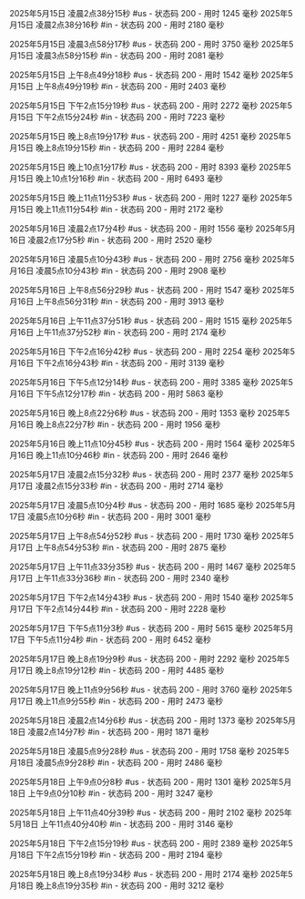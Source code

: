
2025年5月15日 凌晨2点38分15秒 #us - 状态码 200 - 用时 1245 毫秒
2025年5月15日 凌晨2点38分16秒 #in - 状态码 200 - 用时 2180 毫秒

2025年5月15日 凌晨3点58分17秒 #us - 状态码 200 - 用时 3750 毫秒
2025年5月15日 凌晨3点58分15秒 #in - 状态码 200 - 用时 2081 毫秒

2025年5月15日 上午8点49分18秒 #us - 状态码 200 - 用时 1542 毫秒
2025年5月15日 上午8点49分19秒 #in - 状态码 200 - 用时 2403 毫秒

2025年5月15日 下午2点15分19秒 #us - 状态码 200 - 用时 2272 毫秒
2025年5月15日 下午2点15分24秒 #in - 状态码 200 - 用时 7223 毫秒

2025年5月15日 晚上8点19分17秒 #us - 状态码 200 - 用时 4251 毫秒
2025年5月15日 晚上8点19分15秒 #in - 状态码 200 - 用时 2284 毫秒

2025年5月15日 晚上10点1分17秒 #us - 状态码 200 - 用时 8393 毫秒
2025年5月15日 晚上10点1分16秒 #in - 状态码 200 - 用时 6493 毫秒

2025年5月15日 晚上11点11分53秒 #us - 状态码 200 - 用时 1227 毫秒
2025年5月15日 晚上11点11分54秒 #in - 状态码 200 - 用时 2172 毫秒

2025年5月16日 凌晨2点17分4秒 #us - 状态码 200 - 用时 1556 毫秒
2025年5月16日 凌晨2点17分5秒 #in - 状态码 200 - 用时 2520 毫秒

2025年5月16日 凌晨5点10分43秒 #us - 状态码 200 - 用时 2756 毫秒
2025年5月16日 凌晨5点10分43秒 #in - 状态码 200 - 用时 2908 毫秒

2025年5月16日 上午8点56分29秒 #us - 状态码 200 - 用时 1547 毫秒
2025年5月16日 上午8点56分31秒 #in - 状态码 200 - 用时 3913 毫秒

2025年5月16日 上午11点37分51秒 #us - 状态码 200 - 用时 1515 毫秒
2025年5月16日 上午11点37分52秒 #in - 状态码 200 - 用时 2174 毫秒

2025年5月16日 下午2点16分42秒 #us - 状态码 200 - 用时 2254 毫秒
2025年5月16日 下午2点16分43秒 #in - 状态码 200 - 用时 3139 毫秒

2025年5月16日 下午5点12分14秒 #us - 状态码 200 - 用时 3385 毫秒
2025年5月16日 下午5点12分17秒 #in - 状态码 200 - 用时 5863 毫秒

2025年5月16日 晚上8点22分6秒 #us - 状态码 200 - 用时 1353 毫秒
2025年5月16日 晚上8点22分7秒 #in - 状态码 200 - 用时 1956 毫秒

2025年5月16日 晚上11点10分45秒 #us - 状态码 200 - 用时 1564 毫秒
2025年5月16日 晚上11点10分46秒 #in - 状态码 200 - 用时 2646 毫秒

2025年5月17日 凌晨2点15分32秒 #us - 状态码 200 - 用时 2377 毫秒
2025年5月17日 凌晨2点15分33秒 #in - 状态码 200 - 用时 2714 毫秒

2025年5月17日 凌晨5点10分4秒 #us - 状态码 200 - 用时 1685 毫秒
2025年5月17日 凌晨5点10分6秒 #in - 状态码 200 - 用时 3001 毫秒

2025年5月17日 上午8点54分52秒 #us - 状态码 200 - 用时 1730 毫秒
2025年5月17日 上午8点54分53秒 #in - 状态码 200 - 用时 2875 毫秒

2025年5月17日 上午11点33分35秒 #us - 状态码 200 - 用时 1467 毫秒
2025年5月17日 上午11点33分36秒 #in - 状态码 200 - 用时 2340 毫秒

2025年5月17日 下午2点14分43秒 #us - 状态码 200 - 用时 1540 毫秒
2025年5月17日 下午2点14分44秒 #in - 状态码 200 - 用时 2228 毫秒

2025年5月17日 下午5点11分3秒 #us - 状态码 200 - 用时 5615 毫秒
2025年5月17日 下午5点11分4秒 #in - 状态码 200 - 用时 6452 毫秒

2025年5月17日 晚上8点19分9秒 #us - 状态码 200 - 用时 2292 毫秒
2025年5月17日 晚上8点19分12秒 #in - 状态码 200 - 用时 4485 毫秒

2025年5月17日 晚上11点9分56秒 #us - 状态码 200 - 用时 3760 毫秒
2025年5月17日 晚上11点9分55秒 #in - 状态码 200 - 用时 2473 毫秒

2025年5月18日 凌晨2点14分6秒 #us - 状态码 200 - 用时 1373 毫秒
2025年5月18日 凌晨2点14分7秒 #in - 状态码 200 - 用时 1871 毫秒

2025年5月18日 凌晨5点9分28秒 #us - 状态码 200 - 用时 1758 毫秒
2025年5月18日 凌晨5点9分28秒 #in - 状态码 200 - 用时 2486 毫秒

2025年5月18日 上午9点0分8秒 #us - 状态码 200 - 用时 1301 毫秒
2025年5月18日 上午9点0分10秒 #in - 状态码 200 - 用时 3247 毫秒

2025年5月18日 上午11点40分39秒 #us - 状态码 200 - 用时 2102 毫秒
2025年5月18日 上午11点40分40秒 #in - 状态码 200 - 用时 3146 毫秒

2025年5月18日 下午2点15分19秒 #us - 状态码 200 - 用时 2389 毫秒
2025年5月18日 下午2点15分19秒 #in - 状态码 200 - 用时 2194 毫秒

2025年5月18日 晚上8点19分34秒 #us - 状态码 200 - 用时 2174 毫秒
2025年5月18日 晚上8点19分35秒 #in - 状态码 200 - 用时 3212 毫秒

